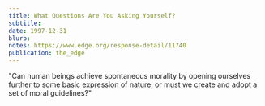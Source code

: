 ```yaml
---
title: What Questions Are You Asking Yourself?
subtitle: 
date: 1997-12-31
blurb: 
notes: https://www.edge.org/response-detail/11740
publication: the_edge
---
```



"Can human beings achieve spontaneous morality by opening ourselves further to some basic expression of nature, or must we create and adopt a set of moral guidelines?"

